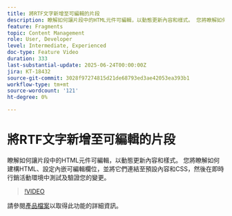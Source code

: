```yaml
---
title: 將RTF文字新增至可編輯的片段
description: 瞭解如何讓片段中的HTML元件可編輯，以動態更新內容和樣式。 您將瞭解如何建構HTML、設定內嵌可編輯欄位，並將它們連結至預設內容和CSS，然後在即時行銷活動環境中測試及驗證您的變更。
feature: Fragments
topic: Content Management
role: User, Developer
level: Intermediate, Experienced
doc-type: Feature Video
duration: 333
last-substantial-update: 2025-06-24T00:00:00Z
jira: KT-18432
source-git-commit: 3028f97274815d21de68793ed3ae42053ea393b1
workflow-type: tm+mt
source-wordcount: '121'
ht-degree: 0%

---
```



# 將RTF文字新增至可編輯的片段

瞭解如何讓片段中的HTML元件可編輯，以動態更新內容和樣式。 您將瞭解如何建構HTML、設定內嵌可編輯欄位，並將它們連結至預設內容和CSS，然後在即時行銷活動環境中測試及驗證您的變更。

>[!VIDEO](https://video.tv.adobe.com/v/3464363/?learn=on&enablevpops)

請參閱[產品檔案](https://experienceleague.adobe.com/en/docs/journey-optimizer/using/content-management/fragments/customizable-fragments)以取得此功能的詳細資訊。
